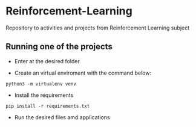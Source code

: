 # Reinforcement-Learning
Repository to activities and projects from Reinforcement Learning subject

## Running one of the projects
* Enter at the desired folder

* Create an virtual enviroment with the command below:

```Shell
python3 -m virtualenv venv
```

* Install the requirements

```Shell
pip install -r requirements.txt
```

* Run the desired files amd applications
